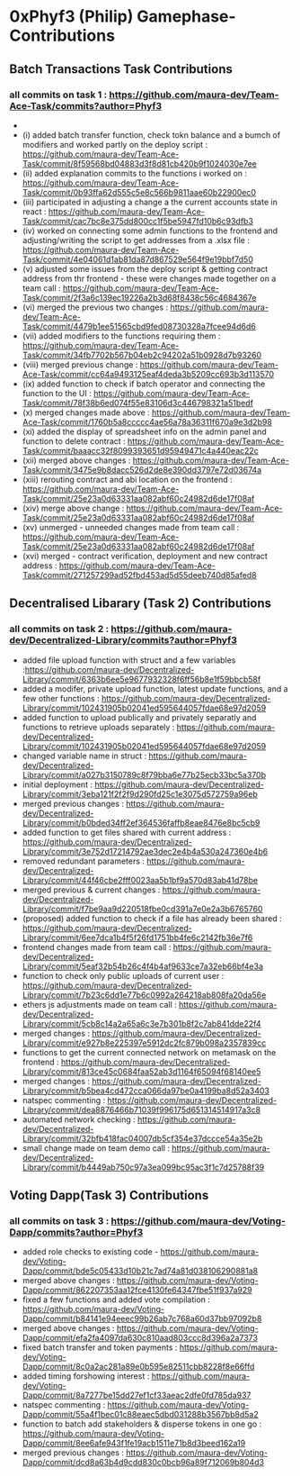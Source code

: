 # 0xPhyf3 (Philip) Gamephase-Contributions

## Batch Transactions Task Contributions
 ### all commits on task 1 : https://github.com/maura-dev/Team-Ace-Task/commits?author=Phyf3
 - 
 - (i) added batch  transfer function, check tokn balance and a bumch of modifiers and worked partly on the deploy script : https://github.com/maura-dev/Team-Ace-Task/commit/8f59568bd04883d3f8d81cb420b9f1024030e7ee
 - (ii) added explanation commits to the functions i worked on :  https://github.com/maura-dev/Team-Ace-Task/commit/0b93ffa62d555c5e8c566b9811aae60b22900ec0
 - (iii) participated in adjusting a change a the current accounts state in react : https://github.com/maura-dev/Team-Ace-Task/commit/cac7bc8e375dd800cc1f5be5947fd10b6c93dfb3
 - (iv) worked on connecting some admin functions to the frontend and adjusting/writing the script to get addresses from a .xlsx file : https://github.com/maura-dev/Team-Ace-Task/commit/4e04061d1ab81da87d867529e564f9e19bbf7d50
 - (v) adjusted some issues from the deploy script & getting contract address from thr frontend - these were changes made together on a team call : https://github.com/maura-dev/Team-Ace-Task/commit/2f3a6c139ec19226a2b3d68f8438c56c4684367e
 - (vi) merged the previous two changes : https://github.com/maura-dev/Team-Ace-Task/commit/4479b1ee51565cbd9fed08730328a7fcee94d6d6
 - (vii) added modifiers to the functions requiring them : https://github.com/maura-dev/Team-Ace-Task/commit/34fb7702b567b04eb2c94202a51b0928d7b93260
 - (viii) merged previous change : https://github.com/maura-dev/Team-Ace-Task/commit/cc64a9493125eaf4deda3b5209cc693b3d113570
 - (ix) added function to check if batch operator and connecting the function to the UI : https://github.com/maura-dev/Team-Ace-Task/commit/78f38b6ed074f55e83106d3c446798321a51bedf
 - (x) merged changes made above : https://github.com/maura-dev/Team-Ace-Task/commit/1760b5a8ccccc4ae56a78a36311f670a9e3d2b98
 - (xi) added the display of spreadsheet info on the admin panel and function to delete contract : https://github.com/maura-dev/Team-Ace-Task/commit/baaacc32f8099393651d95949471c4a440eac22c
 - (xii) merged above changes : https://github.com/maura-dev/Team-Ace-Task/commit/3475e9b8dacc526d2de8e390dd3797e72d03674a
 - (xiii)  rerouting contract and abi location on the frontend : https://github.com/maura-dev/Team-Ace-Task/commit/25e23a0d63331aa082abf60c24982d6de17f08af
 - (xiv) merge above change : https://github.com/maura-dev/Team-Ace-Task/commit/25e23a0d63331aa082abf60c24982d6de17f08af
 - (xv) unmerged -  unneeded changes made from team call : https://github.com/maura-dev/Team-Ace-Task/commit/25e23a0d63331aa082abf60c24982d6de17f08af
 - (xvi) merged - contract verification, deployment and new contract address : https://github.com/maura-dev/Team-Ace-Task/commit/271257299ad52fbd453ad5d55deeb740d85afed8
 
 ## Decentralised Libarary (Task 2) Contributions
  ### all commits on task 2 : https://github.com/maura-dev/Decentralized-Library/commits?author=Phyf3
  - added file upload function with struct and a few variables :https://github.com/maura-dev/Decentralized-Library/commit/6363b6ee5e9677932328f6ff56b8e1f59bbcb58f
  - added a modifer, private upload function, latest update functions, and a few other functions : https://github.com/maura-dev/Decentralized-Library/commit/102431905b02041ed595644057fdae68e97d2059
  - added function to upload publically and privately separatly and functions to retrieve uploads separately : https://github.com/maura-dev/Decentralized-Library/commit/102431905b02041ed595644057fdae68e97d2059
  - changed variable name in struct : https://github.com/maura-dev/Decentralized-Library/commit/a027b3150789c8f79bba6e77b25ecb33bc5a370b
  - initial deployment : https://github.com/maura-dev/Decentralized-Library/commit/3eba121f2f2f9d290fd25c1e3075d572759a96eb
  - merged previous changes : https://github.com/maura-dev/Decentralized-Library/commit/b0bded34ff2ef364536faffb8eae8476e8bc5cb9
  - added function to get files shared with current address : https://github.com/maura-dev/Decentralized-Library/commit/3e752d17214792ae3dec2e4b4a530a247360e4b6
  - removed redundant parameters : https://github.com/maura-dev/Decentralized-Library/commit/44f46cbe2fff0023aa5b1bf9a570d83ab41d78be
  - merged previous & current changes : https://github.com/maura-dev/Decentralized-Library/commit/f7be9aa9d220518fbe0cd391a7e0e2a3b6765760
  - (proposed) added function to check if a file has already been shared : https://github.com/maura-dev/Decentralized-Library/commit/6ee7dca1b4f5f26fd1751bb4fe6c2142fb36e7f6
  - frontend changes made from team call : https://github.com/maura-dev/Decentralized-Library/commit/5eaf32b54b26c4f4b4af9633ce7a32eb66bf4e3a
  - function to check only public uploads of current user : https://github.com/maura-dev/Decentralized-Library/commit/7b23c6dd1e77b6c0992a264218ab808fa20da56e
  - ethers js adjustments made on team call : https://github.com/maura-dev/Decentralized-Library/commit/5cb8c14a2a65a6c3e7b301b8f2c7ab841dde22f4
  - merged changes : https://github.com/maura-dev/Decentralized-Library/commit/e927b8e225397e5912dc2fc879b098a2357839cc
  - functions to get the current connected network on metamask on the frontend : https://github.com/maura-dev/Decentralized-Library/commit/813ce45c0684faa52ab3d1164f65094f68140ee5
  - merged changes : https://github.com/maura-dev/Decentralized-Library/commit/b5bea4cd472cca066da97be0a4199ba8d52a3403
  - natspec commenting : https://github.com/maura-dev/Decentralized-Library/commit/dea8876466b71039f996175d651314514917a3c8
  - automated network checking : https://github.com/maura-dev/Decentralized-Library/commit/32bfb418fac04007db5cf354e37dccce54a35e2b
  - small change made on team demo call : https://github.com/maura-dev/Decentralized-Library/commit/b4449ab750c97a3ea099bc95ac3f1c7d25788f39
  
 ## Voting Dapp(Task 3) Contributions
  ### all commits on task 3 : https://github.com/maura-dev/Voting-Dapp/commits?author=Phyf3
   - added role checks to existing code - https://github.com/maura-dev/Voting-Dapp/commit/bde5c05433d10b21c7ad74a81d038106290881a8
   - merged above changes : https://github.com/maura-dev/Voting-Dapp/commit/862207353aa12fce4130fe64347fbe51f937a929
   - fixed a few functions and added vote compilation : https://github.com/maura-dev/Voting-Dapp/commit/b84141e94eeec99b26ab7c768a60d37bb97092b8
   - merged above changes : https://github.com/maura-dev/Voting-Dapp/commit/efa2fa4097da630c810aad803ccc8d396a2a7373
   - fixed batch transfer and token payments : https://github.com/maura-dev/Voting-Dapp/commit/8c0a2ac281a89e0b595e82511cbb8228f8e66ffd
   - added timing forshowing interest : https://github.com/maura-dev/Voting-Dapp/commit/8a7277be15dd27ef1cf33aeac2dfe0fd785da937
   - natspec commenting : https://github.com/maura-dev/Voting-Dapp/commit/55a4f1bec01c88eaec5dbd031288b3567bb8d5a2
   - function to batch add stakeholders & disperse tokens in one go : https://github.com/maura-dev/Voting-Dapp/commit/8ee6afe943f1fe19acb1511e71b8d3beed162a19
   - merged previous changes : https://github.com/maura-dev/Voting-Dapp/commit/dcd8a63b4d9cdd830c0bcb96a89f712069b804d3
